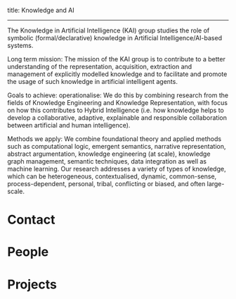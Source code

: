 title: Knowledge and AI

---

The Knowledge in Artificial Intelligence (KAI) group studies the role of symbolic (formal/declarative) knowledge in Artificial Intelligence/AI-based systems. 

Long term mission: The mission of the KAI group is to contribute to a better understanding of the representation, acquisition, extraction and management of explicitly modelled knowledge and to facilitate and promote the usage of such knowledge in artificial intelligent agents. 

Goals to achieve: operationalise: We do this by combining research from the fields of Knowledge Engineering and Knowledge Representation, with focus on how this contributes to Hybrid Intelligence (i.e. how knowledge helps to develop a collaborative, adaptive, explainable and responsible collaboration between artificial and human intelligence).

Methods we apply: We combine foundational theory and applied methods such as computational logic, emergent semantics, narrative representation, abstract argumentation, knowledge engineering (at scale), knowledge graph management, semantic techniques, data integration as well as machine learning. Our research addresses a variety of types of knowledge, which can be heterogeneous, contextualised, dynamic, common-sense, process-dependent, personal, tribal, conflicting or biased, and often large-scale.

# Contact

# People

# Projects

